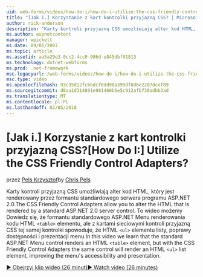 ```yaml
---
uid: web-forms/videos/how-do-i/how-do-i-utilize-the-css-friendly-control-adapters
title: "[Jak i.] Korzystanie z kart kontrolki przyjazną CSS? | Microsoft Docs"
author: rick-anderson
description: "Karty kontroli przyjazną CSS umożliwiają alter kod HTML, który jest renderowany przez formantu standardowego serwera programu ASP.NET 2.0. To wideo możemy Dowiedz się, że stan..."
ms.author: aspnetcontent
manager: wpickett
ms.date: 09/01/2007
ms.topic: article
ms.assetid: aa5a29e3-0cc2-4cc0-986d-e845dbf01813
ms.technology: dotnet-webforms
ms.prod: .net-framework
msc.legacyurl: /web-forms/videos/how-do-i/how-do-i-utilize-the-css-friendly-control-adapters
msc.type: video
ms.openlocfilehash: 93c35d12fcbbdcf0dd98a399df8d6e2207dcef89
ms.sourcegitcommit: d8aa1d314891e981460b5e5c912afb730adbb3ad
ms.translationtype: MT
ms.contentlocale: pl-PL
ms.lasthandoff: 02/05/2018
---
```

<a name="how-do-i-utilize-the-css-friendly-control-adapters"></a><span data-ttu-id="81476-105">[Jak i.] Korzystanie z kart kontrolki przyjazną CSS?</span><span class="sxs-lookup"><span data-stu-id="81476-105">[How Do I:] Utilize the CSS Friendly Control Adapters?</span></span>
====================
<span data-ttu-id="81476-106">przez [Pels Krzysztof](https://twitter.com/chrispels)</span><span class="sxs-lookup"><span data-stu-id="81476-106">by [Chris Pels](https://twitter.com/chrispels)</span></span>

<span data-ttu-id="81476-107">Karty kontroli przyjazną CSS umożliwiają alter kod HTML, który jest renderowany przez formantu standardowego serwera programu ASP.NET 2.0.</span><span class="sxs-lookup"><span data-stu-id="81476-107">The CSS Friendly Control Adapters allow you to alter the HTML that is rendered by a standard ASP.NET 2.0 server control.</span></span> <span data-ttu-id="81476-108">To wideo możemy Dowiedz się, że formantu standardowego ASP.NET Menu renderowania kodu HTML `<table>` elementu, ale z kartami sieciowymi kontroli przyjazną CSS tej samej kontrolki spowoduje, że HTML `<ul>` elementu listy, poprawy dostępności i prezentacji menu.</span><span class="sxs-lookup"><span data-stu-id="81476-108">In this video we learn that the standard ASP.NET Menu control renders an HTML `<table>` element, but with the CSS Friendly Control Adapters the same control will render an HTML `<ul>` list element, improving the menu's accessibility and presentation.</span></span> 

[<span data-ttu-id="81476-109">&#9654; Obejrzyj klip wideo (26 minut)</span><span class="sxs-lookup"><span data-stu-id="81476-109">&#9654; Watch video (26 minutes)</span></span>](https://channel9.msdn.com/Blogs/ASP-NET-Site-Videos/how-do-i-utilize-the-css-friendly-control-adapters)
